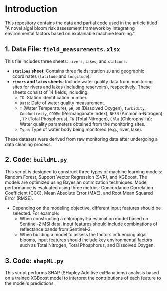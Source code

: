 # Introduction

This repository contains the data and partial code used in the article titled "A novel algal bloom risk assessment framework by integrating environmental factors based on explainable machine learning."

## 1. Data File: `field_measurements.xlsx`

This file includes three sheets: `rivers`, `lakes`, and `stations`.

- **`stations` sheet**: Contains three fields: station `ID` and geographic coordinates (`latitude` and `longitude`).
- **`rivers` and `lakes` sheets**: Include water quality data from monitoring sites for rivers and lakes (including reservoirs), respectively. These sheets consist of 14 fields, including:
  - `ID`: Station identification number.
  - `Date`: Date of water quality measurement.
  - `T` (Water Temperature), `pH`, `DO` (Dissolved Oxygen), `Turbidity`, `Conductivity`, `CODMn` (Permanganate Index), `NH3N` (Ammonia-Nitrogen) , `TP` (Total Phosphorus), `TN` (Total Nitrogen), `Chla` (Chlorophyll a): Water quality parameters obtained from the monitoring sites.
  - `Type`: Type of water body being monitored (e.g., river, lake).

These datasets were derived from raw monitoring data after undergoing a data cleaning process.

## 2. Code: `buildML.py`

This script is designed to construct three types of machine learning models: Random Forest, Support Vector Regression (SVR), and XGBoost. The models are optimized using Bayesian optimization techniques. Model performance is evaluated using three metrics: Concordance Correlation Coefficient (CCC), Mean Absolute Error (MAE), and Root Mean Squared Error (RMSE).

- Depending on the modeling objective, different input features should be selected. For example:
  - When constructing a chlorophyll-a estimation model based on Sentinel-2 MSI data, input features should include combinations of reflectance bands from Sentinel-2.
  - When building a model to assess the factors influencing algal blooms, input features should include key environmental factors such as Total Nitrogen, Total Phosphorus, and Dissolved Oxygen.

## 3. Code: `shapML.py`

This script performs SHAP (SHapley Additive exPlanations) analysis based on a trained XGBoost model to interpret the contributions of each feature to the model's predictions.
